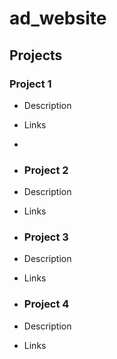 # ad_website

## Projects
### Project 1
- Description
- Links
- 
- ### Project 2
- Description
- Links

- ### Project 3
- Description
- Links

- ### Project 4
- Description
- Links
